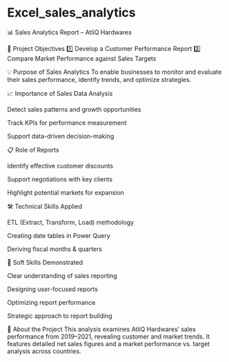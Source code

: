 # Excel_sales_analytics
📊 Sales Analytics Report – AtliQ Hardwares

🎯 Project Objectives
1️⃣ Develop a Customer Performance Report
2️⃣ Compare Market Performance against Sales Targets

💡 Purpose of Sales Analytics
To enable businesses to monitor and evaluate their sales performance, identify trends, and optimize strategies.

📈 Importance of Sales Data Analysis

Detect sales patterns and growth opportunities

Track KPIs for performance measurement

Support data-driven decision-making

📋 Role of Reports

Identify effective customer discounts

Support negotiations with key clients

Highlight potential markets for expansion

🛠 Technical Skills Applied

ETL (Extract, Transform, Load) methodology

Creating date tables in Power Query

Deriving fiscal months & quarters

🤝 Soft Skills Demonstrated

Clear understanding of sales reporting

Designing user-focused reports

Optimizing report performance

Strategic approach to report building

📌 About the Project
This analysis examines AtliQ Hardwares’ sales performance from 2019–2021, revealing customer and market trends. It features detailed net sales figures and a market performance vs. target analysis across countries.
